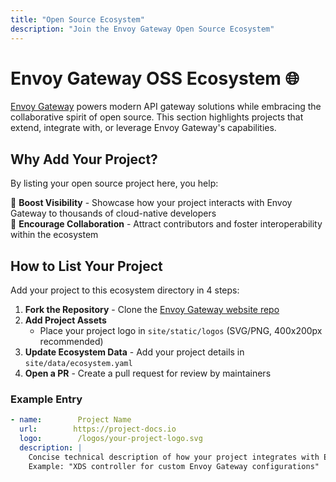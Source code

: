 ```yaml
---
title: "Open Source Ecosystem"
description: "Join the Envoy Gateway Open Source Ecosystem"
---
```


# Envoy Gateway OSS Ecosystem 🌐

[Envoy Gateway](https://gateway.envoyproxy.io) powers modern API gateway solutions while embracing the collaborative spirit of open source. This section highlights projects that extend, integrate with, or leverage Envoy Gateway's capabilities.

## Why Add Your Project?
By listing your open source project here, you help:

🌱 **Boost Visibility** - Showcase how your project interacts with Envoy Gateway to thousands of cloud-native developers  
🤝 **Encourage Collaboration** - Attract contributors and foster interoperability within the ecosystem  

## How to List Your Project
Add your project to this ecosystem directory in 4 steps:

1. **Fork the Repository** - Clone the [Envoy Gateway website repo](https://github.com/envoyproxy/gateway)
2. **Add Project Assets**
   - Place your project logo in `site/static/logos` (SVG/PNG, 400x200px recommended)
3. **Update Ecosystem Data** - Add your project details in `site/data/ecosystem.yaml`
4. **Open a PR** - Create a pull request for review by maintainers

### Example Entry

```yaml
- name:        Project Name
  url:        https://project-docs.io
  logo:        /logos/your-project-logo.svg
  description: |
    Concise technical description of how your project integrates with Envoy Gateway.
    Example: "XDS controller for custom Envoy Gateway configurations"
```

